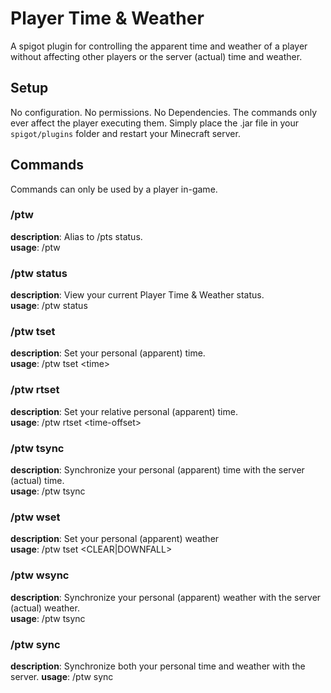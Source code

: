 # Player Time & Weather
A spigot plugin for controlling the apparent time and weather of a player without affecting other players or the server (actual) time and weather.

## Setup

No configuration. No permissions. No Dependencies. The commands only ever affect the player executing them. Simply place the .jar file in your `spigot/plugins` folder and restart your Minecraft server.

## Commands
Commands can only be used by a player in-game.

### /ptw
**description**: Alias to /pts status. \
**usage**: /ptw
   
### /ptw status
**description**: View your current Player Time & Weather status. \
**usage**: /ptw status
   
### /ptw tset
**description**: Set your personal (apparent) time. \
**usage**: /ptw tset \<time\>
  
### /ptw rtset
**description**: Set your relative personal (apparent) time. \
**usage**: /ptw rtset \<time-offset\>
  
### /ptw tsync
**description**: Synchronize your personal (apparent) time with the server (actual) time. \
**usage**: /ptw tsync

### /ptw wset
**description**: Set your personal (apparent) weather \
**usage**: /ptw tset \<CLEAR|DOWNFALL\>

### /ptw wsync
**description**: Synchronize your personal (apparent) weather with the server (actual) weather. \
**usage**: /ptw tsync

### /ptw sync
**description**: Synchronize both your personal time and weather with the server.
**usage**: /ptw sync